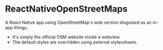 # ReactNativeOpenStreetMaps

A React Native app using OpenStreetMap's web version disguised as an in-app thingy..

- It's simply the official OSM website inside a webview.
- The default styles are overridden using external stylessheets.
